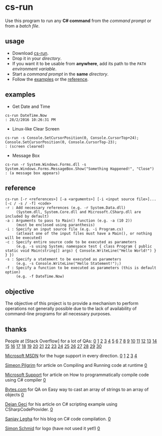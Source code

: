 # cs-run

Use this program to run any **C# command** from the *command prompt* or from
a *batch file*.


## usage

- Download [cs-run](#).
- Drop it in your *directory*.
- If you want it to be usable from **anywhere**, add its path to the `PATH` *environment variable*.
- Start a *command prompt* in the **same** *directory*.
- Follow the [examples](#examples) or the [reference](#reference).


## examples

* Get Date and Time
```batch
cs-run DateTime.Now
: 28/2/2016 10:26:31 PM
```

* Linux-like Clear Screen
```batch
cs-run -s Console.SetCursorPosition(0, Console.CursorTop+24); Console.SetCursorPosition(0, Console.CursorTop-23);
: (screen cleared)
```

* Message Box
```batch
cs-run -r System.Windows.Forms.dll -s System.Windows.Forms.MessageBox.Show("Something Happened!", "Close")
: (a message box appears)
```


## reference

```
cs-run [-r <references>] [-a <arguments>] [-i <input source file>]... [-c / -s / -f] <code>
-r : Add necessary references (e.g. -r System.Data.dll)
     (System.dll, System.Core.dll and Microsoft.CSharp.dll are included by default)
-a : Arguments to pass to Main() function (e.g. -a (10 2))
     (must be enclosed using paranthesis)
-i : Specify an input source file (e.g. -i Program.cs)
     (atleast one of the input files must have a Main(), or nothing will be executed)
-c : Specify entire source code to be executed as parameters
     (e.g. -s using System; namespace test { class Program { public static void Main(string[] args) { Console.WriteLine("Hello World!") } } })
-s : Specify a statement to be executed as parameters
     (e.g. -s Console.WriteLine("Hello Statement!");)
-f : Specify a function to be executed as parameters (this is default option)
     (e.g. -f DateTime.Now)
```


## objective

The objective of this project is to provide a mechanism to perform operations
not generally possible due to the lack of availability of command-line programs
for all necessary purposes.


## thanks

People at [Stack Overflow] for a lot of QAs:
[0](http://stackoverflow.com/questions/19436244/how-to-reference-an-unused-parameter)
[1](http://stackoverflow.com/questions/17047602/proper-way-to-initialize-a-c-sharp-dictionary-with-values-already-in-it)
[2](http://stackoverflow.com/questions/473782/inline-functions-in-c)
[3](http://stackoverflow.com/questions/28155317/what-is-the-printf-in-c-sharp)
[4](http://stackoverflow.com/questions/8099631/how-to-return-value-from-action)
[5](http://stackoverflow.com/questions/10198370/execute-lambda-expression-immediately-after-its-definition)
[6](http://stackoverflow.com/questions/31683297/cannot-convert-lambda-expression-to-type-bool)
[7](http://stackoverflow.com/questions/15159450/cannot-convert-lambda-expression-to-type-bool-because-it-is-not-a-delegate)
[8](http://stackoverflow.com/questions/11645059/using-where-cannot-convert-lambda-expression-to-type-bool)
[9](http://stackoverflow.com/questions/9219958/remove-first-element-from-array)
[10](http://stackoverflow.com/questions/653563/passing-command-line-arguments-in-c-sharp)
[11](http://stackoverflow.com/questions/16453627/can-i-get-the-arguments-to-my-application-in-the-original-form-e-g-including-qu)
[12](http://stackoverflow.com/questions/9287812/backslash-and-quote-in-command-line-arguments)
[13](http://stackoverflow.com/questions/2168495/what-are-classes-and-modules-for-in-c-sharp)
[14](http://stackoverflow.com/questions/3870480/c-sharp-type-getmethods-doesnt-return-main-method)
[15](http://stackoverflow.com/questions/199761/how-can-you-use-optional-parameters-in-c)
[16](http://stackoverflow.com/questions/15408640/declare-char-array-in-static-class)
[17](http://stackoverflow.com/questions/21342949/how-can-i-split-a-string-while-ignore-commas-in-between-quotes)
[18](http://stackoverflow.com/questions/9271209/how-the-runtime-knows-which-class-contain-the-main-method-in-c-sharp-application)
[19](http://stackoverflow.com/questions/808948/how-do-i-compile-assembly-routines-for-use-with-a-c-program-gnu-assembler)
[20](http://stackoverflow.com/questions/4181668/execute-c-sharp-code-at-runtime-from-code-file)
[21](http://stackoverflow.com/questions/10314815/trying-to-compile-and-execute-c-sharp-code-programmatically)
[22](http://stackoverflow.com/questions/9577567/can-a-c-sharp-dll-assembly-contain-an-entry-point)
[23](http://stackoverflow.com/questions/20804558/what-does-get-or-set-accessor-expected-mean)
[24](http://stackoverflow.com/questions/24665649/why-does-c-sharp-not-allow-me-to-call-a-void-method-as-part-of-the-return-statem)
[25](http://stackoverflow.com/questions/36350/how-to-pass-a-single-object-to-a-params-object)
[26](http://stackoverflow.com/questions/9990378/converting-a-list-to-an-array-with-toarray)
[27](http://stackoverflow.com/questions/16747774/how-do-i-add-a-system-core-dll-reference-to-my-project-in-xamarin-studio-monodev)
[28](http://stackoverflow.com/questions/823024/can-i-add-a-reference-to-system-core-dll-net-3-5-to-a-net-2-0-application-an)
[29](http://stackoverflow.com/questions/826398/is-it-possible-to-dynamically-compile-and-execute-c-sharp-code-fragments)
[30](http://stackoverflow.com/questions/4800267/how-to-execute-code-that-is-in-a-string)

[Microsoft MSDN](https://msdn.microsoft.com) for the huge support in every direction.
[0](https://msdn.microsoft.com/en-us/library/dd264739.aspx)
[1](https://msdn.microsoft.com/en-us/library/ms228504.aspx)
[2](https://msdn.microsoft.com/en-us/library/z5z9kes2.aspx)
[3](https://msdn.microsoft.com/en-us/library/bb384043.aspx)
[4](https://msdn.microsoft.com/en-IN/library/bb397687.aspx)

[Simeon Pilgrim](http://simeonpilgrim.com) for article on Compiling and Running code at runtime
[0](http://simeonpilgrim.com/blog/2007/12/04/compiling-and-running-code-at-runtime/)

[Microsoft Support](https://support.microsoft.com) for article on How to programmatically compile code using C# compiler
[0](https://support.microsoft.com/en-us/kb/304655)

[Bytes.com](https://bytes.com) for QA on Easy way to cast an array of strings to an array of objects
[0](https://bytes.com/topic/c-sharp/answers/275646-easy-way-cast-array-strings-array-objects)

[Dejan Geci](http://headsigned.com/) for his article on C# scripting example using CSharpCodeProvider.
[0](http://headsigned.com/article/csharp-scripting-example-using-csharpcodeprovider)

[Sanjay Legha](http://sanjaylegha.blogspot.in/) for his blog on C# code compilation.
[0](http://paxcel.net/blog/how-to-programmatically-compile-and-use-code-using-c-compiler/)

[Simon Schmid](https://github.com/sschmid) for logo (have not used it yet!)
[0](https://raw.githubusercontent.com/sschmid/Entitas-CSharp/develop/Readme/Images/csharp.png)
